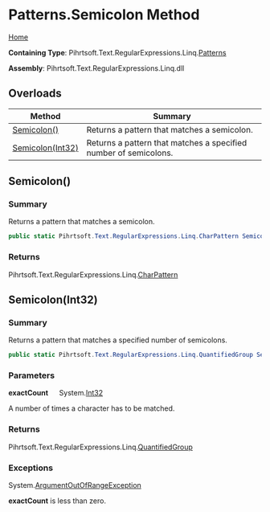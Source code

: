 # Patterns\.Semicolon Method

[Home](../../../../../../README.md)

**Containing Type**: Pihrtsoft\.Text\.RegularExpressions\.Linq\.[Patterns](../README.md)

**Assembly**: Pihrtsoft\.Text\.RegularExpressions\.Linq\.dll

## Overloads

| Method | Summary |
| ------ | ------- |
| [Semicolon()](#Pihrtsoft_Text_RegularExpressions_Linq_Patterns_Semicolon) | Returns a pattern that matches a semicolon\. |
| [Semicolon(Int32)](#Pihrtsoft_Text_RegularExpressions_Linq_Patterns_Semicolon_System_Int32_) | Returns a pattern that matches a specified number of semicolons\. |

## Semicolon\(\) <a name="Pihrtsoft_Text_RegularExpressions_Linq_Patterns_Semicolon"></a>

### Summary

Returns a pattern that matches a semicolon\.

```csharp
public static Pihrtsoft.Text.RegularExpressions.Linq.CharPattern Semicolon()
```

### Returns

Pihrtsoft\.Text\.RegularExpressions\.Linq\.[CharPattern](../../CharPattern/README.md)

## Semicolon\(Int32\) <a name="Pihrtsoft_Text_RegularExpressions_Linq_Patterns_Semicolon_System_Int32_"></a>

### Summary

Returns a pattern that matches a specified number of semicolons\.

```csharp
public static Pihrtsoft.Text.RegularExpressions.Linq.QuantifiedGroup Semicolon(int exactCount)
```

### Parameters

**exactCount** &emsp; System\.[Int32](https://docs.microsoft.com/en-us/dotnet/api/system.int32)

A number of times a character has to be matched\.

### Returns

Pihrtsoft\.Text\.RegularExpressions\.Linq\.[QuantifiedGroup](../../QuantifiedGroup/README.md)

### Exceptions

System\.[ArgumentOutOfRangeException](https://docs.microsoft.com/en-us/dotnet/api/system.argumentoutofrangeexception)

**exactCount** is less than zero\.

